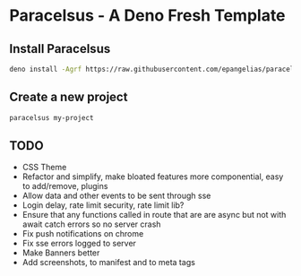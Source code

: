 # Paracelsus - A Deno Fresh Template

## Install Paracelsus

```bash
deno install -Agrf https://raw.githubusercontent.com/epangelias/paracelsus/refs/heads/main/tasks/paracelsus.ts
```

## Create a new project

```bash
paracelsus my-project
```

## TODO

- CSS Theme
- Refactor and simplify, make bloated features more componential, easy to add/remove, plugins
- Allow data and other events to be sent through sse
- Login delay, rate limit security, rate limit lib?
- Ensure that any functions called in route that are are async but not with await catch errors so no server crash
- Fix push notifications on chrome
- Fix sse errors logged to server
- Make Banners better
- Add screenshots, to manifest and to meta tags
